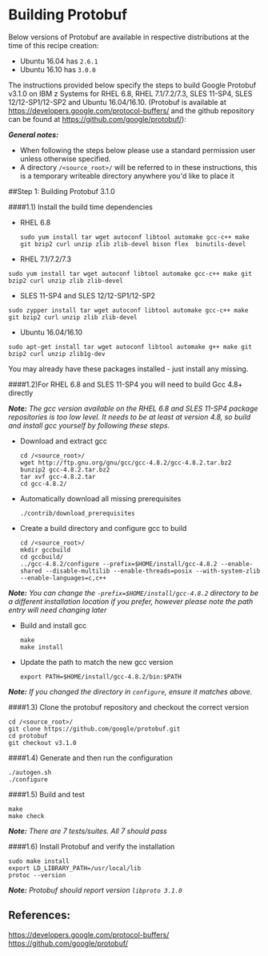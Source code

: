 <!---PACKAGE:Protobuf--->
<!---DISTRO:SLES 12:3.0.0--->
<!---DISTRO:SLES 11:3.0.0--->
<!---DISTRO:RHEL 7.1:3.0.0--->
<!---DISTRO:RHEL 6.6:3.0.0--->
<!---DISTRO:Ubuntu 16.x:3.0.0--->

# Building Protobuf

Below versions of Protobuf are available in respective distributions at the time of this recipe creation:

*    Ubuntu 16.04 has `2.6.1`
*    Ubuntu 16.10 has `3.0.0`

The instructions provided below specify the steps to build Google Protobuf v3.1.0 on IBM z Systems for RHEL 6.8, RHEL 7.1/7.2/7.3, SLES 11-SP4, SLES 12/12-SP1/12-SP2 and Ubuntu 16.04/16.10. (Protobuf is available at https://developers.google.com/protocol-buffers/ and the github repository can be found at https://github.com/google/protobuf/):

_**General notes:**_ 

* When following the steps below please use a standard permission user unless otherwise specified.  
* A directory `/<source_root>/` will be referred to in these instructions, this is a temporary writeable directory anywhere you'd like to place it

##Step 1: Building Protobuf 3.1.0

####1.1) Install the build time dependencies


  * RHEL 6.8
    ```shell
    sudo yum install tar wget autoconf libtool automake gcc-c++ make git bzip2 curl unzip zlib zlib-devel bison flex  binutils-devel
    ```

  * RHEL 7.1/7.2/7.3
  ```shell
  sudo yum install tar wget autoconf libtool automake gcc-c++ make git bzip2 curl unzip zlib zlib-devel 
  ```

  * SLES 11-SP4 and SLES 12/12-SP1/12-SP2 
  ```shell
  sudo zypper install tar wget autoconf libtool automake gcc-c++ make git bzip2 curl unzip zlib zlib-devel
  ```

  * Ubuntu 16.04/16.10
  ```shell
  sudo apt-get install tar wget autoconf libtool automake g++ make git bzip2 curl unzip zlib1g-dev
  ```

You may already have these packages installed - just install any missing.

####1.2)For RHEL 6.8 and SLES 11-SP4 you will need to build Gcc 4.8+ directly

  _**Note:** The gcc version available on the RHEL 6.8 and SLES 11-SP4 package repositories is too low level. It needs to be at least at version 4.8, so build and install gcc yourself by following these steps._
	  
* Download and extract gcc
		
  ```shell
  cd /<source_root>/
  wget http://ftp.gnu.org/gnu/gcc/gcc-4.8.2/gcc-4.8.2.tar.bz2
  bunzip2 gcc-4.8.2.tar.bz2
  tar xvf gcc-4.8.2.tar
  cd gcc-4.8.2/
  ```
* Automatically download all missing prerequisites

  ```shell
  ./contrib/download_prerequisites
  ```
* Create a build directory and configure gcc to build

  ```shell
  cd /<source_root>/
  mkdir gccbuild
  cd gccbuild/
  ../gcc-4.8.2/configure --prefix=$HOME/install/gcc-4.8.2 --enable-shared --disable-multilib --enable-threads=posix --with-system-zlib --enable-languages=c,c++
  ```
 _**Note:** You can change the `-prefix=$HOME/install/gcc-4.8.2` directory to be a different installation location if you prefer, however please note the path entry will need changing later_

* Build and install gcc

  ```shell
  make
  make install
  ```
* Update the path to match the new gcc version

  ```shell
  export PATH=$HOME/install/gcc-4.8.2/bin:$PATH
  ```
 _**Note:** If you changed the directory in `configure`, ensure it matches above._

####1.3) Clone the protobuf repository and checkout the correct version

  ```shell
  cd /<source_root>/
  git clone https://github.com/google/protobuf.git
  cd protobuf
  git checkout v3.1.0
  ```

####1.4) Generate and then run the configuration

  ```shell
  ./autogen.sh
  ./configure
  ```
  
####1.5) Build and test

  ```shell
  make
  make check
  ```
 _**Note:** There are 7 tests/suites.  All 7 should pass_

####1.6) Install Protobuf and verify the installation

  ```shell
  sudo make install
  export LD_LIBRARY_PATH=/usr/local/lib
  protoc --version
  ```
  _**Note:** Protobuf should report version `libproto 3.1.0`_

## References:
  https://developers.google.com/protocol-buffers/  
  https://github.com/google/protobuf/
